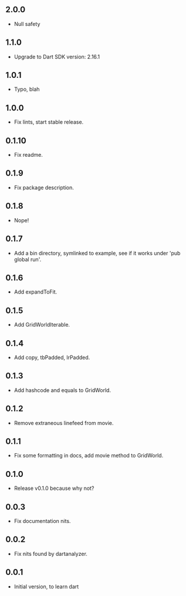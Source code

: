 ## 2.0.0

- Null safety

## 1.1.0

- Upgrade to Dart SDK version: 2.16.1

## 1.0.1

- Typo, blah

## 1.0.0

- Fix lints, start stable release.

## 0.1.10

- Fix readme.

## 0.1.9

- Fix package description.

## 0.1.8

- Nope!

## 0.1.7

- Add a bin directory, symlinked to example, see if it works under 'pub global run'.

## 0.1.6

- Add expandToFit.

## 0.1.5

- Add GridWorldIterable.

## 0.1.4

- Add copy, tbPadded, lrPadded.

## 0.1.3

- Add hashcode and equals to GridWorld.

## 0.1.2

- Remove extraneous linefeed from movie.

## 0.1.1

- Fix some formatting in docs, add movie method to GridWorld.

## 0.1.0

- Release v0.1.0 because why not?

## 0.0.3

- Fix documentation nits.

## 0.0.2

- Fix nits found by dartanalyzer.

## 0.0.1

- Initial version, to learn dart
